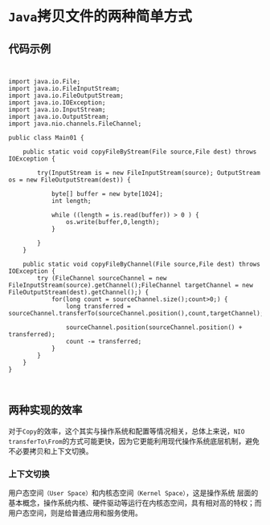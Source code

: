 # `Java`拷贝文件的两种简单方式


## 代码示例

```


import java.io.File;
import java.io.FileInputStream;
import java.io.FileOutputStream;
import java.io.IOException;
import java.io.InputStream;
import java.io.OutputStream;
import java.nio.channels.FileChannel;

public class Main01 {

    public static void copyFileByStream(File source,File dest) throws IOException {

        try(InputStream is = new FileInputStream(source); OutputStream os = new FileOutputStream(dest)) {

            byte[] buffer = new byte[1024];
            int length;

            while ((length = is.read(buffer)) > 0 ) {
                os.write(buffer,0,length);
            }

        }
    }

    public static void copyFileByChannel(File source,File dest) throws IOException {
        try (FileChannel sourceChannel = new FileInputStream(source).getChannel();FileChannel targetChannel = new FileOutputStream(dest).getChannel();) {
            for(long count = sourceChannel.size();count>0;) {
                long transferred = sourceChannel.transferTo(sourceChannel.position(),count,targetChannel);

                sourceChannel.position(sourceChannel.position() + transferred);
                count -= transferred;
            }
        }
    }
}



```

## 两种实现的效率

对于`Copy`的效率，这个其实与操作系统和配置等情况相关，总体上来说，`NIO transferTo\From`的方式可能更快，因为它更能利用现代操作系统底层机制，避免不必要拷贝和上下文切换。

### 上下文切换

用户态空间`（User Space）`和内核态空间`（Kernel Space）`，这是操作系统
层面的基本概念，操作系统内核、硬件驱动等运行在内核态空间，具有相对高的特权；而用户态空间，则是给普通应用和服务使用。

